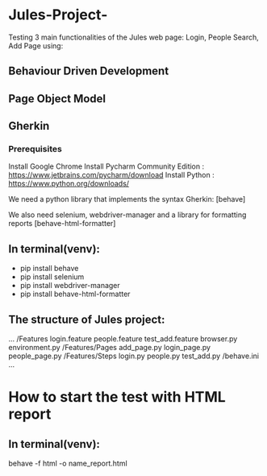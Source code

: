 # Jules-Project-

Testing 3 main functionalities of the Jules web page: Login, People Search, Add Page using:

## Behaviour Driven Development

## Page Object Model

## Gherkin

### Prerequisites

Install Google Chrome
Install Pycharm Community Edition : https://www.jetbrains.com/pycharm/download 
Install Python : https://www.python.org/downloads/

We need a python library that implements the syntax Gherkin: [behave]

We also need selenium, webdriver-manager and a library for formatting reports [behave-html-formatter]

## In terminal(venv):

- pip install behave
- pip install selenium
- pip install webdriver-manager
- pip install behave-html-formatter

## The structure of Jules project:

...
/Features
login.feature
people.feature
test_add.feature
browser.py
environment.py
/Features/Pages
add_page.py
login_page.py
people_page.py
/Features/Steps
login.py
people.py
test_add.py
/behave.ini
...

# How to start the test with HTML report

## In terminal(venv):

behave -f html -o name_report.html
